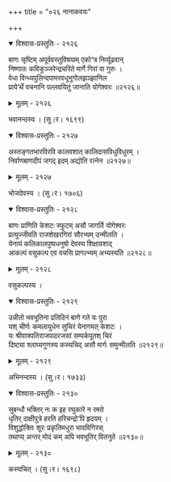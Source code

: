 +++
title = "०२६ नानाकवयः"

+++



<details open><summary>विश्वास-प्रस्तुतिः - २१२६</summary>

बाणः सृष्टिम् अपूर्ववस्तुविषयाम् एको’त्र निर्व्यूढवान्  
निष्णातः कविकुञ्जरेन्द्रचरिते मार्गे गिरां वा गुरुः ।  
वेधा विन्ध्यपुलिन्दपामरवधूभूगोलझञ्झानिल  
प्राये’र्थे वचनानि पल्लवयितुं जानाति योगेश्वरः ॥२१२६॥
</details>

<details><summary>मूलम् - २१२६</summary>

बाणः सृष्टिम् अपूर्ववस्तुविषयाम् एको’त्र निर्व्यूढवान्  
निष्णातः कविकुञ्जरेन्द्रचरिते मार्गे गिरां वा गुरुः ।  
वेधा विन्ध्यपुलिन्दपामरवधूभूगोलझञ्झानिल  
प्राये’र्थे वचनानि पल्लवयितुं जानाति योगेश्वरः ॥२१२६॥
</details>


भवानन्दस्य । (सु।र। १६९९)  



<details open><summary>विश्वास-प्रस्तुतिः - २१२७</summary>

अस्तङ्गतभारविरवि कालवशात् कालिदासविधुविधुरम् ।  
निर्वाणबाणदीपं जगद् इदम् अद्योति रत्नेन ॥२१२७॥
</details>

<details><summary>मूलम् - २१२७</summary>

अस्तङ्गतभारविरवि कालवशात् कालिदासविधुविधुरम् ।  
निर्वाणबाणदीपं जगद् इदम् अद्योति रत्नेन ॥२१२७॥
</details>


भोजदेवस्य । (सु।र। १७०६)  



<details open><summary>विश्वास-प्रस्तुतिः - २१२८</summary>

बाणः प्राणिति केशटः स्फुटम् असौ जागर्ति योगेश्वरः   
प्रत्युज्जीवति राजशेखरगिरां सौरभ्यम् उन्मीलति ।  
येनायं कलिकालपुष्पधनुषो देवस्य शिक्षावशाद्  
आकल्पं वसुकल्प एव वचसि प्रागल्भ्यम् अभ्यस्यति ॥२१२८॥
</details>

<details><summary>मूलम् - २१२८</summary>

बाणः प्राणिति केशटः स्फुटम् असौ जागर्ति योगेश्वरः   
प्रत्युज्जीवति राजशेखरगिरां सौरभ्यम् उन्मीलति ।  
येनायं कलिकालपुष्पधनुषो देवस्य शिक्षावशाद्  
आकल्पं वसुकल्प एव वचसि प्रागल्भ्यम् अभ्यस्यति ॥२१२८॥
</details>


वसुकल्पस्य ।  



<details open><summary>विश्वास-प्रस्तुतिः - २१२९</summary>

उन्नीतो भवभूतिना प्रतिदिनं बाणे गते यः पुरा  
यश् चीर्णः कमलायुधेन सुचिरं येनागमत् केशटः ।  
यः श्रीवाक्पतिराजपादरजसां सम्पर्कपूतश् चिरं  
दिष्ट्या श्लाघ्यगुणस्य कस्यचिद् असौ मार्गः समुन्मीलति ॥२१२९॥
</details>

<details><summary>मूलम् - २१२९</summary>

उन्नीतो भवभूतिना प्रतिदिनं बाणे गते यः पुरा  
यश् चीर्णः कमलायुधेन सुचिरं येनागमत् केशटः ।  
यः श्रीवाक्पतिराजपादरजसां सम्पर्कपूतश् चिरं  
दिष्ट्या श्लाघ्यगुणस्य कस्यचिद् असौ मार्गः समुन्मीलति ॥२१२९॥
</details>


अभिनन्दस्य । (सु।र। १७३३)  



<details open><summary>विश्वास-प्रस्तुतिः - २१३०</summary>

सुबन्धौ भक्तिर् नः क इह रघुकारे न रमते  
धृतिर् दाक्षीपुत्रे हरति हरिचन्द्रो’पि हृदयम् ।  
विशुद्धोक्तिः शूरः प्रकृतिमधुरा भावविगिरस्  
तथाप्य् अन्तर् मोदं कम् अपि भवभूतिर् वितनुते ॥२१३०॥
</details>

<details><summary>मूलम् - २१३०</summary>

सुबन्धौ भक्तिर् नः क इह रघुकारे न रमते  
धृतिर् दाक्षीपुत्रे हरति हरिचन्द्रो’पि हृदयम् ।  
विशुद्धोक्तिः शूरः प्रकृतिमधुरा भावविगिरस्  
तथाप्य् अन्तर् मोदं कम् अपि भवभूतिर् वितनुते ॥२१३०॥
</details>


कस्यचित् । (सु।र। १६९८)  

